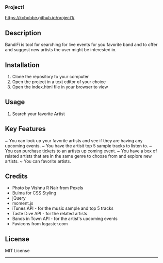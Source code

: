 ### Project1
https://kcbobbe.github.io/project1/

## Description
BandiFi is tool for searching for live events for you favorite band and to offer and suggest new artists the user might be interested in. 

## Installation

1. Clone the repository to your computer
2. Open the project in a text editor of your choice
3. Open the index.html file in your browser to view

## Usage
1. Search your favorite Artist

## Key Features
~ You can look up your favorite artists and see if they are having any upcoming events.
~ You have the artisit top 5 sample tracks to listen to.
~ You can purchase tickets to an artists up coming event. 
~ You have a box of related artists that are in the same genre to choose from and explore new artists.
~ You can favorite artists.

## Credits
- Photo by Vishnu R Nair from Pexels
- Bulma for CSS Styling
- jQuery
- moment.js
- iTunes API - for the music sample and top 5 tracks
- Taste Dive API - for the related artists 
- Bands in Town API - for the artist's upcoming events
- Favicons from logaster.com

## License
MIT License


---

